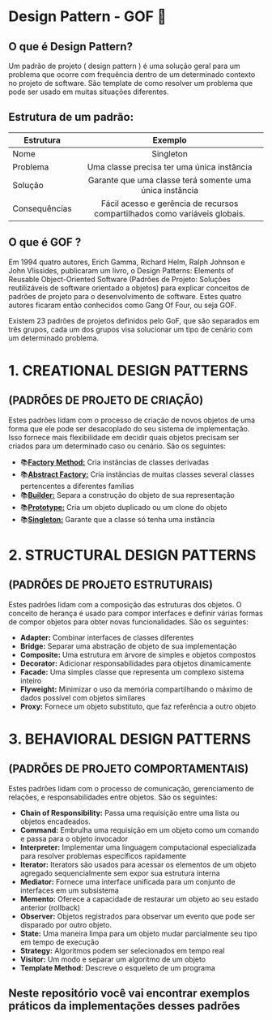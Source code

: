 # Design Pattern - GOF 🚀

## O que é Design Pattern?

Um padrão de projeto ( design pattern ) é uma solução geral para um problema que ocorre com frequência dentro de um determinado contexto no projeto de software. São template de como resolver um problema que pode ser usado em muitas situações diferentes.

## Estrutura de um padrão:

| **Estrutura** |                                **Exemplo**                                 |
| ------------- | :------------------------------------------------------------------------: |
| Nome          |                                 Singleton                                  |
| Problema      |                 Uma classe precisa ter uma única instância                 |
| Solução       |          Garante que uma classe terá somente uma única instância           |
| Consequências | Fácil acesso e gerência de recursos compartilhados como variáveis globais. |

## O que é GOF ?

Em 1994 quatro autores, Erich Gamma, Richard Helm, Ralph Johnson e John Vlissides, publicaram um livro, o Design Patterns: Elements of Reusable Object-Oriented Software (Padrões de Projeto: Soluções reutilizáveis de software orientado a objetos) para explicar conceitos de padrões de projeto para o desenvolvimento de software. Estes quatro autores ficaram então conhecidos como Gang Of Four, ou seja GOF.

Existem 23 padrões de projetos definidos pelo GoF, que são separados em três grupos, cada um dos grupos visa solucionar um tipo de cenário com um determinado problema.

# 1. CREATIONAL DESIGN PATTERNS

## (PADRÕES DE PROJETO DE CRIAÇÃO)

Estes padrões lidam com o processo de criação de novos objetos de uma forma que ele pode ser desacoplado do seu sistema de implementação. Isso fornece mais flexibilidade em decidir quais objetos precisam ser criados para um determinado caso ou cenário. São os seguintes:

- 📚[**Factory Method:**](/CreationalPatterns/FactoryMethod/README.md) Cria instâncias de classes derivadas
- 📚[**Abstract Factory:**](/CreationalPatterns/AbstractFactory/README.md) Cria instâncias de muitas classes several classes pertencentes a diferentes famílias
- 📚[**Builder:**](/CreationalPatterns/Builder/README.md) Separa a construção do objeto de sua representação
- 📚[**Prototype:**](/CreationalPatterns/Prototype/README.md) Cria um objeto duplicado ou um clone do objeto
- 📚[**Singleton:**](/CreationalPatterns/Singleton/README.md) Garante que a classe só tenha uma instância

# 2.  STRUCTURAL DESIGN PATTERNS
## (PADRÕES DE PROJETO ESTRUTURAIS)

Estes padrões lidam com a composição das estruturas dos objetos. O conceito de herança é usado para compor interfaces e definir várias formas de compor objetos para obter novas funcionalidades. São os seguintes:

- **Adapter:** Combinar interfaces de classes diferentes
- **Bridge:** Separar uma abstração de objeto de sua implementação
- **Composite:** Uma estrutura em árvore de simples e objetos compostos
- **Decorator:** Adicionar responsabilidades para objetos dinamicamente
- **Facade:** Uma simples classe que representa um complexo sistema inteiro
- **Flyweight:** Minimizar o uso da memória compartilhando o máximo de dados possível com objetos similares
- **Proxy:** Fornece um objeto substituto, que faz referência a outro objeto

# 3.  BEHAVIORAL DESIGN PATTERNS
##    (PADRÕES DE PROJETO COMPORTAMENTAIS)

Estes padrões lidam com o processo de comunicação, gerenciamento de relações, e responsabilidades entre objetos. São os seguintes:

- **Chain of Responsibility:** Passa uma requisição entre uma lista ou objetos encadeados.
- **Command:** Embrulha uma requisição em um objeto como um comando e passa para o objeto invocador
- **Interpreter:** Implementar uma linguagem computacional especializada para resolver problemas específicos rapidamente
- **Iterator:** Iterators são usados para acessar os elementos de um objeto agregado sequencialmente sem expor sua estrutura interna
- **Mediator:** Fornece uma interface unificada para um conjunto de interfaces em um subsistema
- **Memento:** Oferece a capacidade de restaurar um objeto ao seu estado anterior (rollback)
- **Observer:** Objetos registrados para observar um evento que pode ser disparado por outro objeto.
- **State:** Uma maneira limpa para um objeto mudar parcialmente seu tipo em tempo de execução
- **Strategy:** Algoritmos podem ser selecionados em tempo real
- **Visitor:** Um modo e separar um algoritmo de um objeto
- **Template Method:** Descreve o esqueleto de um programa

## **Neste repositório você vai encontrar exemplos práticos da implementações desses padrões** 

